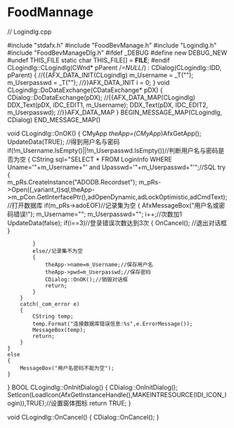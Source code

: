 # FoodMannage
// Logindlg.cpp

#include "stdafx.h"
#include "FoodBevManage.h"
#include "Logindlg.h"
#include "FoodBevManageDlg.h"
#ifdef _DEBUG
#define new DEBUG_NEW
#undef THIS_FILE
static char THIS_FILE[] = __FILE__;
#endif
CLogindlg::CLogindlg(CWnd* pParent /*=NULL*/)
	: CDialog(CLogindlg::IDD, pParent)
{
	//{{AFX_DATA_INIT(CLogindlg)
	m_Username = _T("");
	m_Userpasswd = _T("");
	//}}AFX_DATA_INIT
	i = 0;
}
void CLogindlg::DoDataExchange(CDataExchange* pDX)
{
	CDialog::DoDataExchange(pDX);
	//{{AFX_DATA_MAP(CLogindlg)
	DDX_Text(pDX, IDC_EDIT1, m_Username);
	DDX_Text(pDX, IDC_EDIT2, m_Userpasswd);
	//}}AFX_DATA_MAP
}
BEGIN_MESSAGE_MAP(CLogindlg, CDialog)
END_MESSAGE_MAP()

void CLogindlg::OnOK() 
{
	CMyApp *theApp=(CMyApp*)AfxGetApp();
	UpdateData(TRUE);   //得到用户名与密码
	if(!m_Username.IsEmpty()||!m_Userpasswd.IsEmpty())//判断用户名与密码是否为空
	{
		CString sql="SELECT * FROM LoginInfo WHERE Uname='"+m_Username+"' and Upasswd='"+m_Userpasswd+"'";//SQL
		try
		{			
			m_pRs.CreateInstance("ADODB.Recordset");
			m_pRs->Open((_variant_t)sql,theApp->m_pCon.GetInterfacePtr(),adOpenDynamic,adLockOptimistic,adCmdText);//打开数据库
			if(m_pRs->adoEOF)//记录集为空
			{
				AfxMessageBox("用户名或密码错误!");	
				m_Username="";
				m_Userpasswd="";
				i++;//次数加1
				UpdateData(false);
				if(i==3)//登录错误次数达到3次
				{
					OnCancel();		//退出对话框
				}
				
			}
			else//记录集不为空
			{
				theApp->name=m_Username;//保存用户名
				theApp->pwd=m_Userpasswd;//保存密码
				CDialog::OnOK();//销毁对话框
				return;
			}
		}
		catch(_com_error e)
		{
			CString temp;
			temp.Format("连接数据库错误信息:%s",e.ErrorMessage());
			MessageBox(temp);
			return;
		}
	}
	else
	{
		MessageBox("用户名密码不能为空");
	}
}
BOOL CLogindlg::OnInitDialog() 
{
	CDialog::OnInitDialog();
	SetIcon(LoadIcon(AfxGetInstanceHandle(),MAKEINTRESOURCE(IDI_ICON_login)),TRUE);//设置窗体图标	
	return TRUE;
}

void CLogindlg::OnCancel() 
{
  CDialog::OnCancel();
}
